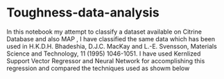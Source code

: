 # Toughness-data-analysis
In this notebook my attempt to classify a dataset available on Citrine Database and also MAP , I have classified the same 
data which has been used in  H.K.D.H. Bhadeshia, D.J.C. MacKay and L.-E. Svensson, Materials Science and Technology, 11 (1995) 1046-1051.
I have used Kernlized Support Vector Regressor and Neural Network for accomplishing this regression and  compared the techniques used as showm below
